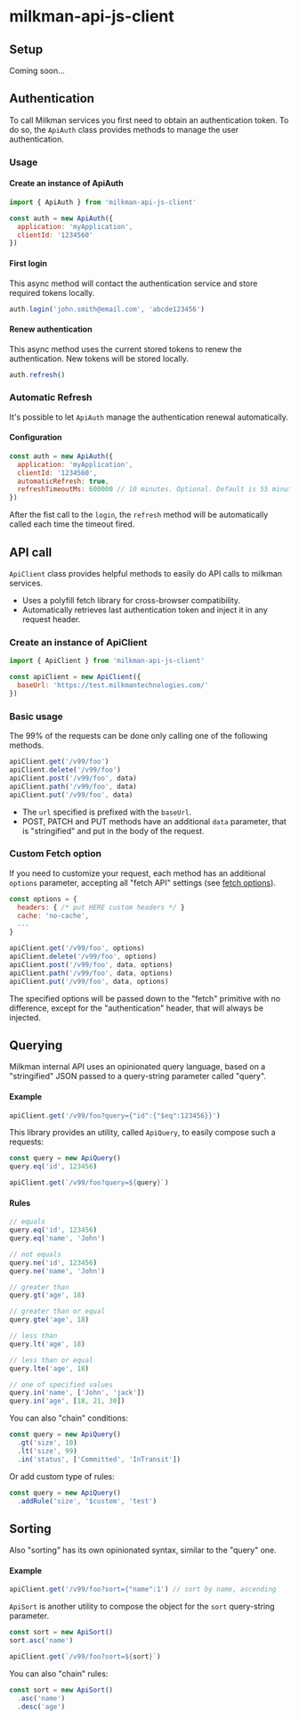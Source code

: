 # milkman-api-js-client

## Setup

Coming soon...


## Authentication

To call Milkman services you first need to obtain an authentication token.
To do so, the `ApiAuth` class provides methods to manage the user authentication.

### Usage

#### Create an instance of ApiAuth
```js
import { ApiAuth } from 'milkman-api-js-client'

const auth = new ApiAuth({
  application: 'myApplication',
  clientId: '1234560'
})
```

#### First login
This async method will contact the authentication service and store required tokens locally.
```js
auth.login('john.smith@email.com', 'abcde123456')
```

#### Renew authentication
This async method uses the current stored tokens to renew the authentication. New tokens will be stored locally.
```js
auth.refresh()
```

### Automatic Refresh
It's possible to let `ApiAuth` manage the authentication renewal automatically.

#### Configuration
```js
const auth = new ApiAuth({
  application: 'myApplication',
  clientId: '1234560',
  automaticRefresh: true,
  refreshTimeoutMs: 600000 // 10 minutes. Optional. Default is 55 minutes.
})
```

After the fist call to the `login`, the `refresh` method will be automatically called each time the timeout fired.

## API call

`ApiClient` class provides helpful methods to easily do API calls to milkman services.
- Uses a polyfill fetch library for cross-browser compatibility.
- Automatically retrieves last authentication token and inject it in any request header.

### Create an instance of ApiClient
```js
import { ApiClient } from 'milkman-api-js-client'

const apiClient = new ApiClient({
  baseUrl: 'https://test.milkmantechnologies.com/'
})
```

### Basic usage
The 99% of the requests can be done only calling one of the following methods.
```js
apiClient.get('/v99/foo')
apiClient.delete('/v99/foo')
apiClient.post('/v99/foo', data)
apiClient.path('/v99/foo', data)
apiClient.put('/v99/foo', data)
```
- The `url` specified is prefixed with the `baseUrl`.
- POST, PATCH and PUT methods have an additional `data` parameter, that is "stringified" and put in the body of the request.

### Custom Fetch option
If you need to customize your request, each method has an additional `options` parameter, accepting all "fetch API" settings (see [fetch options](https://developer.mozilla.org/en-US/docs/Web/API/Fetch_API/Using_Fetch#supplying_request_options)).

```js
const options = {
  headers: { /* put HERE custom headers */ }
  cache: 'no-cache',
  ...
}

apiClient.get('/v99/foo', options)
apiClient.delete('/v99/foo', options)
apiClient.post('/v99/foo', data, options)
apiClient.path('/v99/foo', data, options)
apiClient.put('/v99/foo', data, options)
```

The specified options will be passed down to the "fetch" primitive with no difference, except for the "authentication" header, that will always be injected.

## Querying
Milkman internal API uses an opinionated query language, based on a "stringified" JSON passed to a query-string parameter called "query".

#### Example
```js
apiClient.get('/v99/foo?query={"id":{"$eq":123456}}')
```

This library provides an utility, called `ApiQuery`, to easily compose such a requests:
```js
const query = new ApiQuery()
query.eq('id', 123456)

apiClient.get(`/v99/foo?query=${query}`)
```

#### Rules
```js
// equals
query.eq('id', 123456)
query.eq('name', 'John')

// not equals
query.ne('id', 123456)
query.ne('name', 'John')

// greater than
query.gt('age', 18)

// greater than or equal
query.gte('age', 18)

// less than
query.lt('age', 18)

// less than or equal
query.lte('age', 18)

// one of specified values
query.in('name', ['John', 'jack'])
query.in('age', [18, 21, 30])
```

You can also "chain" conditions:
```js
const query = new ApiQuery()
  .gt('size', 10)
  .lt('size', 99)
  .in('status', ['Committed', 'InTransit'])
```

Or add custom type of rules:
```js
const query = new ApiQuery()
  .addRule('size', '$custom', 'test')
```

## Sorting

Also "sorting" has its own opinionated syntax, similar to the "query" one.

#### Example
```js
apiClient.get('/v99/foo?sort={"name":1') // sort by name, ascending
```

`ApiSort` is another utility to compose the object for the `sort` query-string parameter.
```js
const sort = new ApiSort()
sort.asc('name')

apiClient.get(`/v99/foo?sort=${sort}`)
```

You can also "chain" rules:
```js
const sort = new ApiSort()
  .asc('name')
  .desc('age')
```
